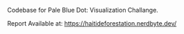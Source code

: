 Codebase for Pale Blue Dot: Visualization Challange.

Report Available at: https://haitideforestation.nerdbyte.dev/
